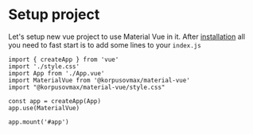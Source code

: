 # Setup project
Let's setup new vue project to use Material Vue in it. After [installation](./get-started.md)
all you need to fast start is to add some lines to your ``index.js``

```js{4-5,8}
import { createApp } from 'vue'
import './style.css'
import App from './App.vue'
import MaterialVue from '@korpusovmax/material-vue'
import "@korpusovmax/material-vue/style.css"

const app = createApp(App)
app.use(MaterialVue)

app.mount('#app')
```
